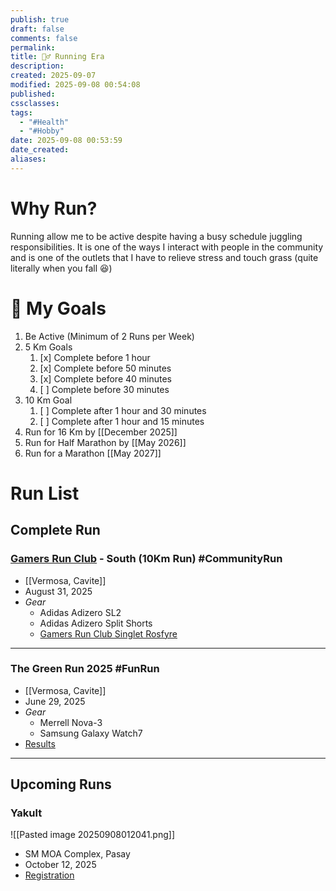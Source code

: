 ```yaml
---
publish: true
draft: false
comments: false
permalink:
title: 🏃‍♂️ Running Era
description:
created: 2025-09-07
modified: 2025-09-08 00:54:08
published:
cssclasses:
tags:
  - "#Health"
  - "#Hobby"
date: 2025-09-08 00:53:59
date_created:
aliases:
---
```

# Why Run? 
Running allow me to be active despite having a busy schedule juggling responsibilities. It is one of the ways I interact with people in the community and is one of the outlets that I have to relieve stress and touch grass (quite literally when you fall 😆)

# 🎯 My Goals
1. Be Active (Minimum of 2 Runs per Week)
2. 5 Km Goals
	1. [x] Complete before 1 hour
	2. [x] Complete before 50 minutes
	3. [x] Complete before 40 minutes
	4. [ ] Complete before 30 minutes
3. 10 Km Goal
	1. [ ] Complete after 1 hour and 30 minutes
	2. [ ] Complete after 1 hour and 15 minutes 
4. Run for 16 Km by [[December 2025]]
5. Run for Half Marathon by [[May 2026]]
6. Run for a Marathon [[May 2027]]

# Run List 

## Complete Run

### [Gamers Run Club](https://www.facebook.com/share/g/19x4Qp2QcA/?mibextid=K35XfP) - South (10Km Run) #CommunityRun 
- [[Vermosa, Cavite]]
- August 31, 2025
- *Gear*
	- Adidas Adizero SL2 
	- Adidas Adizero Split Shorts
	- [Gamers Run Club Singlet Rosfyre](https://planbnck.gg/products/singlet-rosefyre?variant=47457189331166)

<center><div class="strava-embed-placeholder" data-embed-type="activity" data-embed-id="15642410874" data-style="standard" data-from-embed="false"></div><script src="https://strava-embeds.com/embed.js"></script></center>

---
### The Green Run 2025 #FunRun
- [[Vermosa, Cavite]]
- June 29, 2025
- *Gear*
	- Merrell Nova-3
	- Samsung Galaxy Watch7
- [Results](https://ayalaland.myruntime.com/analytics/the-green-run-2025#/?category=undefined&bibNumber=5025)


<center><div class="strava-embed-placeholder" data-embed-type="activity" data-embed-id="14946444880" data-style="standard" data-from-embed="false"></div><script src="https://strava-embeds.com/embed.js"></script></center>

---
## Upcoming Runs
### Yakult 
![[Pasted image 20250908012041.png]]
- SM MOA Complex, Pasay
- October 12, 2025
- [Registration](https://registration.yakult10miler.com/register)

